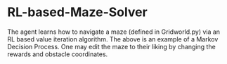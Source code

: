 # RL-based-Maze-Solver
The agent learns how to navigate a maze (defined in Gridworld.py) via an RL based value iteration algorithm. The above is an example of a Markov Decision Process. One may edit the maze to their liking by changing the rewards and obstacle coordinates. 
